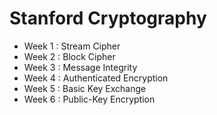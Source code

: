 # Stanford Cryptography

- Week 1 : Stream Cipher
- Week 2 : Block  Cipher
- Week 3 : Message Integrity
- Week 4 : Authenticated Encryption
- Week 5 : Basic Key Exchange
- Week 6 : Public-Key Encryption